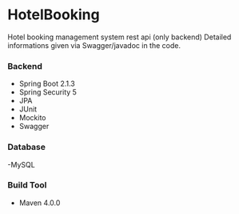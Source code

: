 # HotelBooking
Hotel booking management system rest api (only backend)
Detailed informations given via Swagger/javadoc in the code.

### Backend 
- Spring Boot 2.1.3
- Spring Security 5
- JPA
- JUnit
- Mockito
- Swagger

### Database
-MySQL

### Build Tool 
- Maven 4.0.0
